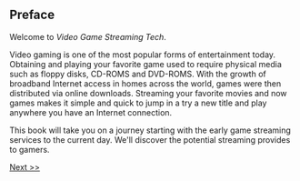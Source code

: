 ## Preface

Welcome to *Video Game Streaming Tech*.

Video gaming is one of the most popular forms of entertainment today. Obtaining and playing your favorite game used to require physical media such as floppy disks, CD-ROMS and DVD-ROMS. With the growth of broadband Internet access in homes across the world, games were then distributed via online downloads. Streaming your favorite movies and now games makes it simple and quick to jump in a try a new title and play anywhere you have an Internet connection.

This book will take you on a journey starting with the early game streaming services to the current day. We'll discover the potential streaming provides to gamers.

[Next >>](007-copyright.md)
